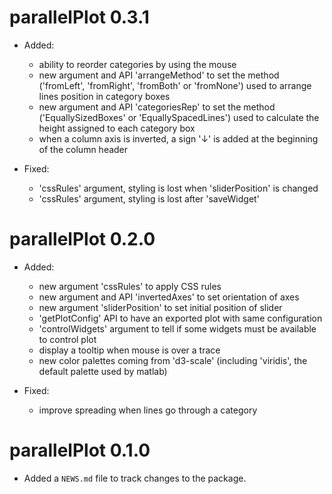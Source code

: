 # parallelPlot 0.3.1

* Added:
  * ability to reorder categories by using the mouse
  * new argument and API 'arrangeMethod' to set the method ('fromLeft', 'fromRight', 'fromBoth' or 'fromNone') used to arrange lines position in category boxes
  * new argument and API 'categoriesRep' to set the method ('EquallySizedBoxes' or 'EquallySpacedLines') used to calculate the height assigned to each category box
  * when a column axis is inverted, a sign '↓' is added at the beginning of the column header 

* Fixed:
  * 'cssRules' argument, styling is lost when 'sliderPosition' is changed
  * 'cssRules' argument, styling is lost after 'saveWidget'

# parallelPlot 0.2.0

* Added:
  * new argument 'cssRules' to apply CSS rules
  * new argument and API 'invertedAxes' to set orientation of axes
  * new argument 'sliderPosition' to set initial position of slider
  * 'getPlotConfig' API to have an exported plot with same configuration
  * 'controlWidgets' argument to tell if some widgets must be available to control plot
  * display a tooltip when mouse is over a trace
  * new color palettes coming from 'd3-scale' (including 'viridis', the default palette used by matlab)

* Fixed:
  * improve spreading when lines go through a category

# parallelPlot 0.1.0

* Added a `NEWS.md` file to track changes to the package.
